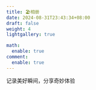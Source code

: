 ```yaml
---
title: 🏖相册
date: 2024-08-31T23:43:34+08:00
draft: false
weight: 4
lightgallery: true

math:
  enable: true
comment:
  enable: true
---
```

记录美好瞬间，分享奇妙体验
